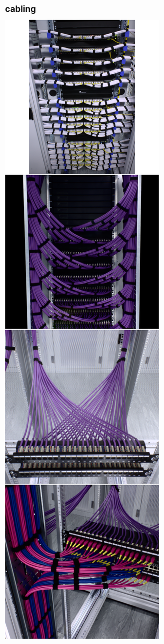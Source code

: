 # cabling
[![switch rack](files/switch_rack_512.png)](files/switch_rack.png?raw=true)
[![patch panel rack](files/patch_rack_512.png)](files/patch_rack.png?raw=true)
[![server patchpanel](files/server_patch_512.png)](files/server_patch.png?raw=true)
[![server rack](files/server_rack_512.png)](files/server_rack.png?raw=true)

